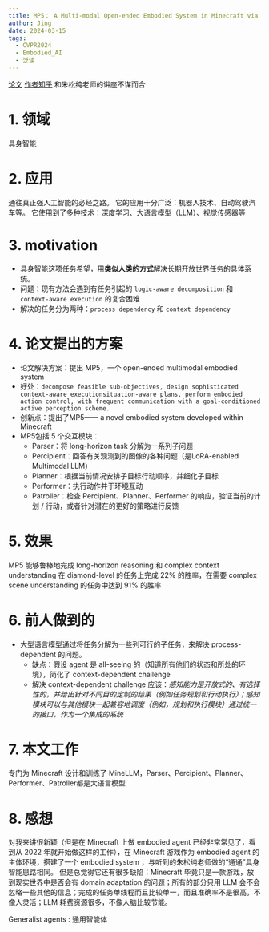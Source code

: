 ```yaml
---
title: MP5： A Multi-modal Open-ended Embodied System in Minecraft via Active Perception
author: Jing
date: 2024-03-15
tags:
  - CVPR2024
  - Embodied_AI
  - 泛读
---
```

[论文](https://arxiv.org/pdf/2312.07472.pdf)
[作者知乎](https://zhuanlan.zhihu.com/p/686000830)
和朱松纯老师的讲座不谋而合
# 1. 领域
具身智能
# 2. 应用
通往真正强人工智能的必经之路。
它的应用十分广泛：机器人技术、自动驾驶汽车等。
它使用到了多种技术：深度学习、大语言模型（LLM）、视觉传感器等
# 3. motivation
- 具身智能这项任务希望，用**类似人类的方式**解决长期开放世界任务的具体系统。
- 问题：现有方法会遇到有任务引起的 `logic-aware decomposition` 和 `context-aware execution` 的复合困难
- 解决的任务分为两种：`process dependency` 和 `context dependency`
# 4. 论文提出的方案
- 论文解决方案：提出 MP5，一个 open-ended multimodal embodied system 
- 好处：`decompose feasible sub-objectives, design sophisticated context-aware executionsituation-aware plans, perform embodied action control, with frequent communication with a goal-conditioned active perception scheme.`
- 创新点：提出了MP5—— a novel embodied system developed within Minecraft
- MP5包括 5 个交互模块：
	- Parser：将 long-horizon task 分解为一系列子问题
	- Percipient：回答有关观测到的图像的各种问题（是LoRA-enabled Multimodal LLM）
	- Planner：根据当前情况安排子目标行动顺序，并细化子目标
	- Performer：执行动作并于环境互动
	- Patroller：检查 Percipient、Planner、Performer 的响应，验证当前的计划 / 行动，或者针对潜在的更好的策略进行反馈
# 5. 效果
MP5 能够鲁棒地完成 long-horizon reasoning 和 complex context understanding 
在 diamond-level 的任务上完成 22% 的胜率，在需要 complex scene understanding 的任务中达到 91% 的胜率
# 6. 前人做到的
- 大型语言模型通过将任务分解为一些列可行的子任务，来解决 process-dependent 的问题。
	- 缺点：假设 agent 是 all-seeing 的（知道所有他们的状态和所处的环境），简化了 context-dependent challenge
	- 解决 context-dependent challenge 应该：*感知能力是开放式的、有选择性的，并给出针对不同目的定制的结果（例如任务规划和行动执行）；感知模块可以与其他模块一起兼容地调度（例如，规划和执行模块）通过统一的接口，作为一个集成的系统*
# 7. 本文工作
专门为 Minecraft 设计和训练了 MineLLM，Parser、Percipient、Planner、Performer、Patroller都是大语言模型
# 8. 感想
对我来讲很新颖（但是在 Minecraft 上做 embodied agent 已经非常常见了，看到从 2022 年就开始做这样的工作），在 Minecraft 游戏作为 embodied agent 的主体环境，搭建了一个 embodied system ，与听到的朱松纯老师做的“通通”具身智能思路相同。
但是总觉得它还有很多缺陷：Minecraft 毕竟只是一款游戏，放到现实世界中是否会有 domain adaptation 的问题；所有的部分只用 LLM 会不会忽略一些其他的信息；完成的任务单线程而且比较单一，而且准确率不是很高，不像人灵活；LLM 耗费资源很多，不像人脑比较节能。

Generalist agents : 通用智能体
